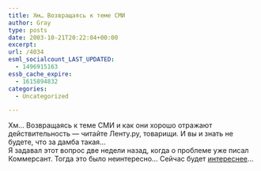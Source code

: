 ```yaml
---
title: Хм… Возвращаясь к теме СМИ
author: Gray
type: posts
date: 2003-10-21T20:22:04+00:00
excerpt:
url: /4034
esml_socialcount_LAST_UPDATED:
  - 1496915163
essb_cache_expire:
  - 1615894832
categories:
  - Uncategorized

---
```








Хм&#8230; Возвращаясь к теме СМИ и как они хорошо отражают действительность &#8212; читайте Ленту.ру, товарищи. И вы и знать не будете, что за дамба такая&#8230;  
Я задавал этот вопрос две недели назад, когда о проблеме уже писал Коммерсант. Тогда это было неинтересно&#8230; Сейчас будет <a href="http://news.yandex.ru/yandsearch?cl4url=www.kommersant.ru/lenta.html%3Fid%3D72317" target="_blank">интереснее</a>&#8230;